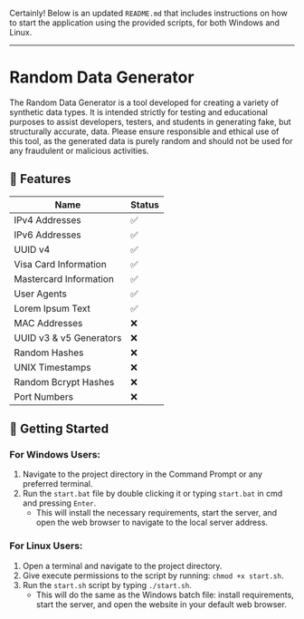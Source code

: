 Certainly! Below is an updated `README.md` that includes instructions on how to start the application using the provided scripts, for both Windows and Linux.

---

# Random Data Generator

The Random Data Generator is a tool developed for creating a variety of synthetic data types. It is intended strictly for testing and educational purposes to assist developers, testers, and students in generating fake, but structurally accurate, data. Please ensure responsible and ethical use of this tool, as the generated data is purely random and should not be used for any fraudulent or malicious activities.

## 🌟 Features

| Name                   | Status |
|------------------------|--------|
| IPv4 Addresses         | ✅     |
| IPv6 Addresses         | ✅     |
| UUID v4                | ✅     |
| Visa Card Information  | ✅     |
| Mastercard Information | ✅     |
| User Agents            | ✅     |
| Lorem Ipsum Text       | ✅     |
| MAC Addresses          | ❌     |
| UUID v3 & v5 Generators| ❌     |
| Random Hashes          | ❌     |
| UNIX Timestamps        | ❌     |
| Random Bcrypt Hashes   | ❌     |
| Port Numbers           | ❌     |

## 🏁 Getting Started

### For Windows Users:

1. Navigate to the project directory in the Command Prompt or any preferred terminal.
2. Run the `start.bat` file by double clicking it or typing `start.bat` in cmd and pressing `Enter`. 
   - This will install the necessary requirements, start the server, and open the web browser to navigate to the local server address.

### For Linux Users:

1. Open a terminal and navigate to the project directory.
2. Give execute permissions to the script by running: `chmod +x start.sh`.
3. Run the `start.sh` script by typing `./start.sh`.
   - This will do the same as the Windows batch file: install requirements, start the server, and open the website in your default web browser.